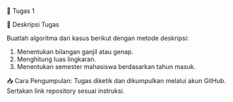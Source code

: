 📘 Tugas 1

📝 Deskripsi Tugas

Buatlah algoritma dari kasus berikut dengan metode deskripsi:

1. Menentukan bilangan ganjil atau genap.
2. Menghitung luas lingkaran.
3. Menentukan semester mahasiswa berdasarkan tahun masuk.

📥 Cara Pengumpulan:
Tugas diketik dan dikumpulkan melalui akun GitHub. Sertakan link repository sesuai instruksi.
